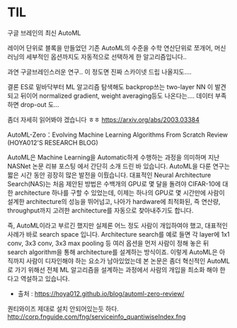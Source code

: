 

# TIL

구글 브레인의 최신 AutoML

레이어 단위로 블록을 만들었던 기존 AutoML의 수준을 수학 연산단위로 쪼개어, 머신 러닝의 세부적인 옵션까지도 자동적으로 선택하게 한 알고리즘입니다..

과연 구글브레인스러운 연구.. 이 정도면 진짜 스카이넷 드립 나올지도....

결론 ES로 밑바닥부터 ML 알고리즘 탐색해도 backprop쓰는 two-layer NN 이 발견되고 뒤이어 normalized gradient, weight averaging등도 나온다는.... 데이터 부족하면 drop-out 도...

좀더 자세히 읽어봐야 겠습니다 ㅎㅎ
https://arxiv.org/abs/2003.03384



AutoML-Zero：Evolving Machine Learning Algorithms From Scratch Review (HOYA012'S RESEARCH BLOG)

AutoML은 Machine Learning을 Automatic하게 수행하는 과정을 의미하며 지난 NASNet 논문 리뷰 포스팅 에서 간단히 소개 드린 바 있습니다. AutoML을 다룬 연구는 짧은 시간 동안 굉장히 많은 발전을 이뤘습니다. 대표적인 Neural Architecture Search(NAS)는 처음 제안된 방법은 수백개의 GPU로 몇 달을 돌려야 CIFAR-10에 대한 architecture 하나를 구할 수 있었는데, 이제는 하나의 GPU로 몇 시간만에 사람이 설계한 architecture의 성능을 뛰어넘고, 나아가 hardware에 최적화된, 즉 연산량, throughput까지 고려한 architecture를 자동으로 찾아내주기도 합니다.

즉, AutoML이라고 부르긴 했지만 실제론 어느 정도 사람이 개입하여야 했고, 대표적인 사례가 바로 search space 입니다. Architecture search를 예로 들면 각 layer에 1x1 conv, 3x3 conv, 3x3 max pooling 등 여러 옵션을 먼저 사람이 정해 놓은 뒤 search algorithm을 통해 architecture를 설계하는 방식이죠. 이렇게 AutoML은 아직까지 사람이 디자인해야 하는 요소가 남아있었는데 본 논문은 좀더 혁신적인 AutoML로 가기 위해선 전체 ML 알고리즘을 설계하는 과정에서 사람의 개입을 최소화 해야 한다고 역설하고 있습니다.

* 출처 : https://hoya012.github.io/blog/automl-zero-review/


퀀티와이즈 제대로 설치 안되어있는듯 하다.
http://corp.fnguide.com/fng/serviceinfo_quantiwiseIndex.fng